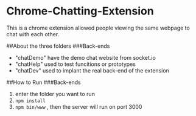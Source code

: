# Chrome-Chatting-Extension
This is a chrome extension allowed people viewing the same webpage to chat with each other.

##About the three folders
###Back-ends
- "chatDemo" have the demo chat website from socket.io
- "chatHelp" used to test funcitions or prototypes
- "chatDev"  used to implant the real back-end of the extension

##How to Run
###Back-ends
1. enter the folder you want to run
2. `npm install`
3. `npm bin/www` , then the server will run on port 3000
